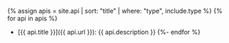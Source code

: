 
{% assign apis = site.api | sort: "title" | where: "type", include.type %}
{% for api in apis %}
- [{{ api.title }}]({{ api.url }}): {{ api.description }}
{%- endfor %}
